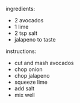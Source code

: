 ingredients:
- 2 avocados
- 1 lime
- 2 tsp salt
- jalapeno to taste

instructions:
- cut and mash avocados
- chop onion
- chop jalapeno
- squeeze lime
- add salt
- mix well

